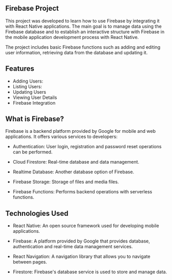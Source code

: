 ## Firebase Project

This project was developed to learn how to use Firebase by integrating it with React Native applications. The main goal is to manage data using the Firebase database and to establish an interactive structure with Firebase in the mobile application development process with React Native.

The project includes basic Firebase functions such as adding and editing user information, retrieving data from the database and updating it.

## Features

- Adding Users:
- Listing Users:
- Updating Users
- Viewing User Details
- Firebase Integration

## What is Firebase?

Firebase is a backend platform provided by Google for mobile and web applications. It offers various services to developers:

- Authentication: User login, registration and password reset operations can be performed.

- Cloud Firestore: Real-time database and data management.

- Realtime Database: Another database option of Firebase.

- Firebase Storage: Storage of files and media files.

- Firebase Functions: Performs backend operations with serverless functions.

## Technologies Used

- React Native: An open source framework used for developing mobile applications.

- Firebase: A platform provided by Google that provides database, authentication and real-time data management services.

- React Navigation: A navigation library that allows you to navigate between pages.

- Firestore: Firebase's database service is used to store and manage data.
